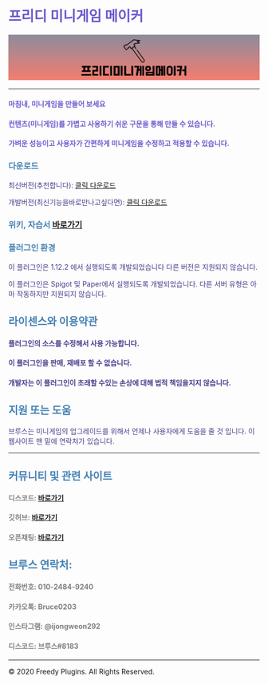 # <font color='SlateBlue'>프리디 미니게임 메이커</font>

![image](FreedyMinigameMaker.png)

***

#### <font color='SlateBlue'>마침내, 미니게임을 만들어 보세요</font>

#### <font color='SlateBlue'>컨텐츠(미니게임)를 가볍고 사용하기 쉬운 구문을 통해 만들 수 있습니다.</font>

#### <font color='SlateBlue'>가벼운 성능이고 사용자가 간편하게 미니게임을 수정하고 적용할 수 있습니다.</font>

### <font color='SteelBlue'>다운로드</font>
<font color='DarkSlateBlue'>최신버전(추천합니다):</font> [클릭 다운로드](https://github.com/FreedyPlugins/FreedyMinigameMaker/releases/latest/download/FreedyMinigameMaker.jar)

<font color='DarkSlateBlue'>개발버전(최신기능을바로만나고싶다면):</font> [클릭 다운로드](https://github.com/FreedyPlugins/FreedyMinigameMaker/raw/master/FreedyMinigameMaker.jar)

### <font color='SteelBlue'>위키, 자습서</font> [바로가기](./FreedyMinigameMakerWiki)

### <font color='SteelBlue'>플러그인 환경</font>

<font color='DarkSlateBlue'>이 플러그인은 1.12.2 에서 실행되도록 개발되었습니다 다른 버전은 지원되지 않습니다.</font>  

<font color='DarkSlateBlue'>이 플러그인은 Spigot 및 Paper에서 실행되도록 개발되었습니다. 다른 서버 유형은 아마 작동하지만 지원되지 않습니다.</font>  

## <font color='SteelBlue'>라이센스와 이용약관</font>

#### <font color='DarkSlateBlue'>플러그인의 소스를 수정해서 사용 가능합니다.</font>

#### <font color='DarkSlateBlue'>이 플러그인을 판매, 재배포 할 수 없습니다.</font>

#### <font color='DarkSlateBlue'>개발자는 이 플러그인이 초래할 수있는 손상에 대해 법적 책임을지지 않습니다.</font>

## <font color='SteelBlue'>지원 또는 도움</font>
<font color='DarkSlateBlue'>브루스는 미니게임의 업그레이드를 위해서 언제나 사용자에게 도움을 줄 것 입니다. 이 웹사이트 맨 밑에 연락처가 있습니다.</font>

***

## <font color='SteelBlue'>커뮤니티 및 관련 사이트</font>

#### <font color='gray'>디스코드: </font> [바로가기](https://discord.gg/xej5Ut3)
#### <font color='gray'>깃허브: </font> [바로가기](https://github.com/FreedyPlugins)
#### <font color='gray'>오픈채팅: </font> [바로가기](https://open.kakao.com/o/gzol3Qeb)  


## <font color='SteelBlue'>브루스 연락처:</font>  

#### <font color='gray'>전화번호: 010-2484-9240</font>  
#### <font color='gray'>카카오톡: Bruce0203</font>  
#### <font color='gray'>인스타그램: @ijongweon292</font>  
#### <font color='gray'>디스코드: 브루스#8183</font>  

***

© 2020 Freedy Plugins. All Rights Reserved.
